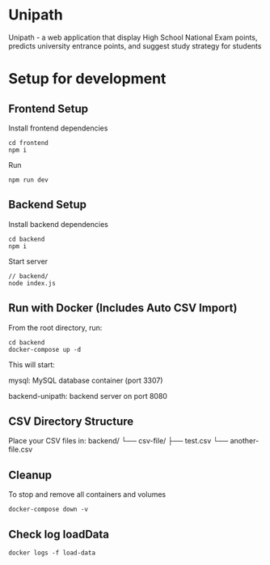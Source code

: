 # Unipath
Unipath - a web application that display High School National Exam points, predicts university entrance points, and suggest study strategy for students

# Setup for development
## Frontend Setup
Install frontend dependencies
```
cd frontend
npm i
```
Run
```
npm run dev
```


## Backend Setup
Install backend dependencies
```
cd backend
npm i
```
Start server
```
// backend/
node index.js
```
## Run with Docker (Includes Auto CSV Import)
From the root directory, run:
```
cd backend
docker-compose up -d
```
This will start:

mysql: MySQL database container (port 3307)


backend-unipath: backend server on port 8080
## CSV Directory Structure
Place your CSV files in:
backend/
└── csv-file/
    ├── test.csv
    └── another-file.csv
## Cleanup
To stop and remove all containers and volumes
```
docker-compose down -v
```
## Check log loadData
```
docker logs -f load-data
```


